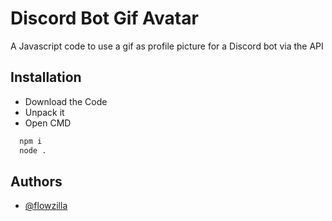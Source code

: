 # Discord Bot Gif Avatar

A Javascript code to use a gif as profile picture for a Discord bot via the API


## Installation

- Download the Code
- Unpack it
- Open CMD
```bash
  npm i
  node .
```
    
## Authors

- [@flowzilla](https://www.github.com/flowzilla)
